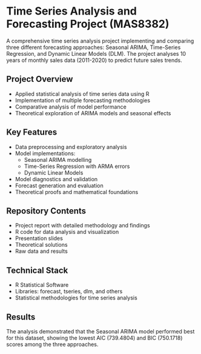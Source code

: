 # Time Series Analysis and Forecasting Project (MAS8382)

A comprehensive time series analysis project implementing and comparing three different forecasting approaches: Seasonal ARIMA, Time-Series Regression, and Dynamic Linear Models (DLM). The project analyses 10 years of monthly sales data (2011-2020) to predict future sales trends.

## Project Overview
- Applied statistical analysis of time series data using R
- Implementation of multiple forecasting methodologies
- Comparative analysis of model performance
- Theoretical exploration of ARIMA models and seasonal effects

## Key Features
- Data preprocessing and exploratory analysis
- Model implementations:
  - Seasonal ARIMA modelling
  - Time-Series Regression with ARMA errors
  - Dynamic Linear Models
- Model diagnostics and validation
- Forecast generation and evaluation
- Theoretical proofs and mathematical foundations

## Repository Contents
- Project report with detailed methodology and findings
- R code for data analysis and visualization
- Presentation slides
- Theoretical solutions
- Raw data and results

## Technical Stack
- R Statistical Software
- Libraries: forecast, tseries, dlm, and others
- Statistical methodologies for time series analysis

## Results
The analysis demonstrated that the Seasonal ARIMA model performed best for this dataset, showing the lowest AIC (739.4804) and BIC (750.1718) scores among the three approaches.
